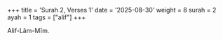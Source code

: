 +++
title = 'Surah 2, Verses 1'
date = '2025-08-30'
weight = 8
surah = 2
ayah = 1
tags = ["alif"]
+++

Alif-Lãm-Mĩm.